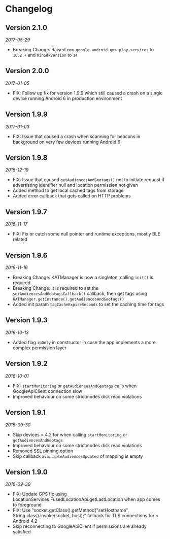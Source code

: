 Changelog
==========================

## Version 2.1.0

_2017-05-29_

 *  Breaking Change: Raised ```com.google.android.gms:play-services``` to ```10.2.+``` and ```minSdkVersion``` to ```14``` 


## Version 2.0.0

_2017-01-05_

 *  FIX: Follow up fix for version 1.9.9 which still caused a crash on a single device running Android 6 in production environment


## Version 1.9.9

_2017-01-03_

 *  FIX: Issue that caused a crash when scanning for beacons in background on very few devices running Android 6


## Version 1.9.8

_2016-12-19_

 *  FIX: Issue that caused ```getAudiencesAndGeotags()``` not to initiate request if advertisting identifier null and location permission not given
 * 	Added method to get local cached tags from storage
 *	Added error callback that gets called on HTTP problems


## Version 1.9.7

_2016-11-17_

 *  FIX: Fix or catch some null pointer and runtime exceptions, mostly BLE related


## Version 1.9.6

_2016-11-16_

 *  Breaking Change: KATManager is now a singleton, calling ```init()``` is required
 *  Breaking Change: It is required to set the ```setAudiencesAndGeotagsCallback()``` callback, then get tags using ```KATManager.getInstance().getAudiencesAndGeotags()```
 *  Added init param ```tagCacheExpireSeconds``` to set the caching time for tags


## Version 1.9.3

_2016-10-13_

 *  Added flag ```ipOnly``` in constructor in case the app implements a more complex permission layer
 

## Version 1.9.2

_2016-10-01_

 *  FIX: ```startMonitoring``` or ```getAudiencesAndGeotags``` calls when GoogleApiClient connection slow
 *  Improved behaviour on some strictmodes disk read violations


## Version 1.9.1

_2016-09-30_

 *  Skip devices < 4.2 for when calling ```startMonitoring``` or ```getAudiencesAndGeotags```
 *  Improved behaviour on some strictmodes disk read violations
 *  Removed SSL pinning option
 * 	Skip callback ```availableAudiencesUpdated``` of mapping is empty


## Version 1.9.0

_2016-09-30_

 *  FIX: Update GPS fix using LocationServices.FusedLocationApi.getLastLocation when app comes to foreground
 *  FIX: Use "socket.getClass().getMethod("setHostname", String.class).invoke(socket, host);" fallback for TLS connections for < Android 4.2
 *  Skip reconnecting to GoogleApiClient if permissions are already satisfied
